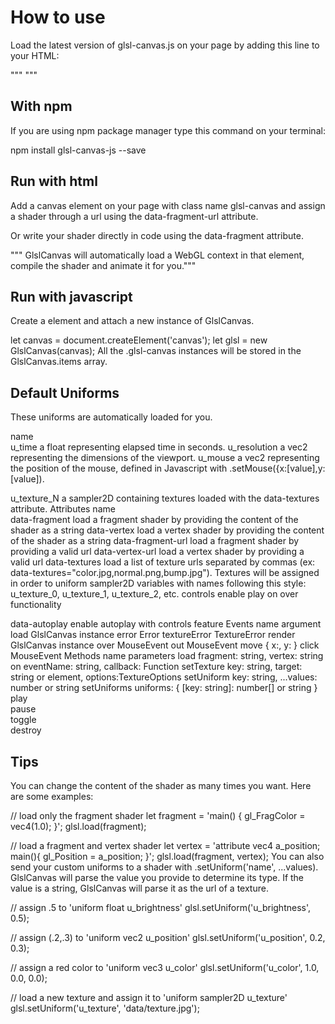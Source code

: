 # How to use


Load the latest version of glsl-canvas.js on your page by adding this line to your HTML:

"""  <script type="text/javascript" src="https://rawgit.com/actarian/glsl-canvas/master/dist/glsl-canvas.min.js"></script> """

## With npm

If you are using npm package manager type this command on your terminal:
 
 
npm install glsl-canvas-js --save

##  Run with html

Add a canvas element on your page with class name glsl-canvas and assign a shader through a url using the data-fragment-url attribute.
 

Or write your shader directly in code using the data-fragment attribute.

"""<canvas class="glsl-canvas" data-fragment-url="fragment.glsl" width="500" height="500"></canvas>
GlslCanvas will automatically load a WebGL context in that <canvas> element, compile the shader and animate it for you."""

##  Run with javascript
Create a <canvas> element and attach a new instance of GlslCanvas.

let canvas = document.createElement('canvas');
let glsl = new GlslCanvas(canvas);
All the .glsl-canvas instances will be stored in the GlslCanvas.items array.


##  Default Uniforms
These uniforms are automatically loaded for you.

name	
u_time      	a float representing elapsed time in seconds.
u_resolution	a vec2 representing the dimensions of the viewport.
u_mouse	        a vec2 representing the position of the mouse, defined in Javascript with .setMouse({x:[value],y:[value]).

u_texture_N	    a sampler2D containing textures loaded with the data-textures attribute.
Attributes
name	
data-fragment	load a fragment shader by providing the content of the shader as a string
data-vertex	    load a vertex shader by providing the content of the shader as a string
data-fragment-url	load a fragment shader by providing a valid url
data-vertex-url	load a vertex shader by providing a valid url
data-textures	load a list of texture urls separated by commas (ex: data-textures="color.jpg,normal.png,bump.jpg"). Textures will be assigned in order to uniform sampler2D variables with names following this style: u_texture_0, u_texture_1, u_texture_2, etc.
controls	enable play on over functionality

data-autoplay	enable autoplay with controls feature
Events
name	argument
load	GlslCanvas instance
error	Error
textureError	TextureError
render	GlslCanvas instance
over	MouseEvent
out	MouseEvent
move	{ x:, y: }
click	MouseEvent
Methods
name	parameters
load	fragment: string, vertex: string
on	eventName: string, callback: Function
setTexture	key: string, target: string or element, options:TextureOptions
setUniform	key: string, ...values: number or string
setUniforms	uniforms: { [key: string]: number[] or string }
play	
pause	
toggle	
destroy	
##  Tips
You can change the content of the shader as many times you want. Here are some examples:

// load only the fragment shader
let fragment = 'main() { gl_FragColor = vec4(1.0); }';
glsl.load(fragment);

// load a fragment and vertex shader
let vertex = 'attribute vec4 a_position; main(){ gl_Position = a_position; }';
glsl.load(fragment, vertex);
You can also send your custom uniforms to a shader with .setUniform('name', ...values). GlslCanvas will parse the value you provide to determine its type. If the value is a string, GlslCanvas will parse it as the url of a texture.

// assign .5 to 'uniform float u_brightness'
glsl.setUniform('u_brightness', 0.5); 

// assign (.2,.3) to 'uniform vec2 u_position'
glsl.setUniform('u_position', 0.2, 0.3);

// assign a red color to 'uniform vec3 u_color'
glsl.setUniform('u_color', 1.0, 0.0, 0.0); 

// load a new texture and assign it to 'uniform sampler2D u_texture'
glsl.setUniform('u_texture', 'data/texture.jpg');